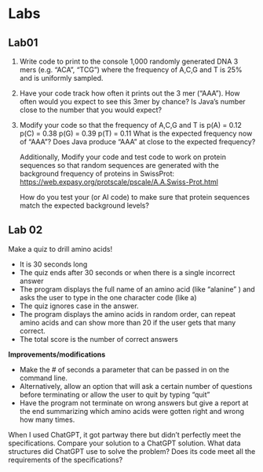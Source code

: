 # Labs
## Lab01
1. Write code to print to the console 1,000 randomly generated DNA 3 mers (e.g. “ACA”, “TCG”) where the frequency of A,C,G and T is 25% and is uniformly sampled.
2. Have your code track how often it prints out the 3 mer (“AAA”). How often would you expect to see this 3mer by chance?  Is Java’s number close to the number that you would expect?
3. Modify your code so that the frequency of A,C,G and T is
   p(A) = 0.12
   p(C) = 0.38
   p(G) = 0.39
   p(T) = 0.11
   What is the expected frequency now of “AAA”?  Does Java produce “AAA” at close to the expected frequency?
   
   Additionally, Modify your code and test code to work on protein sequences so that random sequences are generated with the background frequency of proteins in SwissProt: https://web.expasy.org/protscale/pscale/A.A.Swiss-Prot.html
   
   How do you test your (or AI code) to make sure that protein sequences match the expected background levels?

## Lab 02
Make a quiz to drill amino acids!
- It is 30 seconds long
- The quiz ends after 30 seconds or when there is a single incorrect answer
- The program displays the full name of an amino acid (like “alanine” ) and asks the user to type in the one character code (like a)
- The quiz ignores case in the answer.
- The program displays the amino acids in random order, can repeat amino acids and can show more than 20 if the user gets that many correct.
- The total score is the number of correct answers

**Improvements/modifications**
- Make the # of seconds a parameter that can be passed in on the command line.
- Alternatively, allow an option that will ask a certain number of questions before terminating or allow the user to quit by typing “quit”
- Have the program not terminate on wrong answers but give a report at the end
summarizing which amino acids were gotten right and wrong how many times.

When I used ChatGPT, it got partway there but didn’t perfectly meet the specifications.
Compare your solution to a ChatGPT solution.  What data structures did ChatGPT use 
to solve the problem?  Does its code meet all the requirements of the specifications?



   

